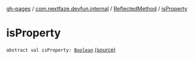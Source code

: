 [gh-pages](../../index.md) / [com.nextfaze.devfun.internal](../index.md) / [ReflectedMethod](index.md) / [isProperty](./is-property.md)

# isProperty

`abstract val isProperty: `[`Boolean`](https://kotlinlang.org/api/latest/jvm/stdlib/kotlin/-boolean/index.html) [(source)](https://github.com/NextFaze/dev-fun/tree/master/devfun/src/main/java/com/nextfaze/devfun/internal/Reflected.kt#L44)